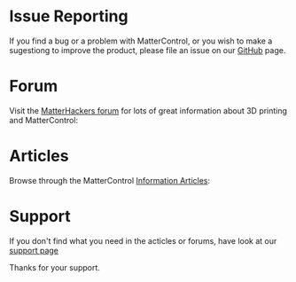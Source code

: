 
# Issue Reporting

If you find a bug or a problem with MatterControl, or you wish to make a sugestiong to improve the product, please file an issue on our [GitHub](https://github.com/MatterHackers/MatterControl) page.

# Forum

Visit the [MatterHackers forum](https://www.matterhackers.com/community) for lots of great information about 3D printing and MatterControl:

# Articles
Browse through the MatterControl [Information Articles](https://www.matterhackers.com/topic/mattercontrol):

# Support

If you don't find what you need in the acticles or forums, have look at our [support page]()

Thanks for your support.